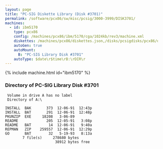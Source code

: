 ```yaml
---
layout: page
title: "PC-SIG Diskette Library (Disk #3701)"
permalink: /software/pcx86/sw/misc/pcsig/3000-3999/DISK3701/
machines:
  - id: ibm5170
    type: pcx86
    config: /machines/pcx86/ibm/5170/cga/1024kb/rev3/machine.xml
    diskettes: /machines/pcx86/diskettes.json,/disks/pcsigdisks/pcx86/diskettes.json
    autoGen: true
    autoMount:
      B: "PC-SIG Library Disk #3701"
    autoType: $date\r$time\rB:\rDIR\r
---
```


{% include machine.html id="ibm5170" %}

### Directory of PC-SIG Library Disk #3701

     Volume in drive A has no label
     Directory of A:\

    INSTALL  BAK       373  12-06-91  12:43p
    INSTALL  BAT       291  12-06-91  12:48p
    PKUNZIP  EXE     18208   3-06-89
    README             205  12-05-91   3:08p
    README   BAT        14  12-06-91   9:40a
    REPMAN   ZIP    259557  12-06-91  12:29p
    GO       BAT        32   5-19-93   8:13a
            7 file(s)     278680 bytes
                           38912 bytes free
